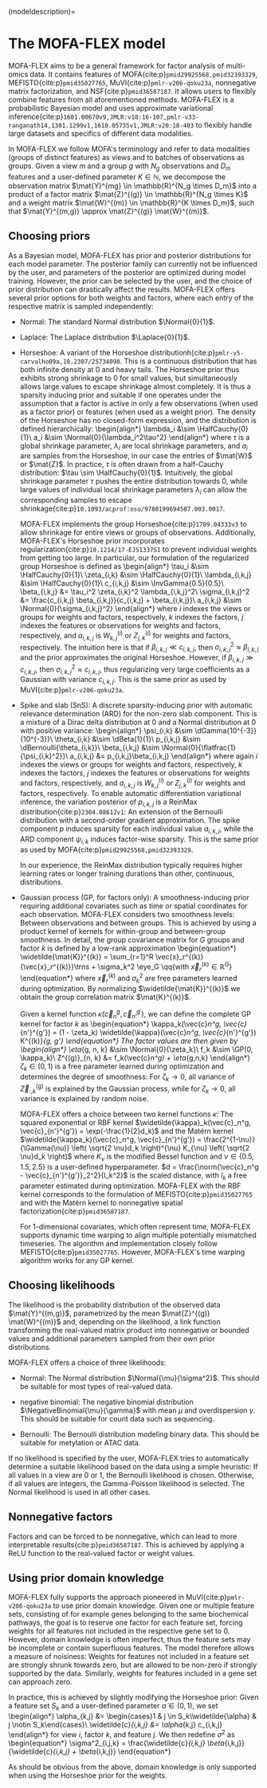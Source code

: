 (modeldescription)=
# The MOFA-FLEX model

MOFA-FLEX aims to be a general framework for factor analysis of multi-omics data.
It contains features of MOFA{cite:p}`pmid29925568,pmid32393329`, MEFISTO{cite:p}`pmid35027765`, MuVI{cite:p}`pmlr-v206-qoku23a`, nonnegative matrix factorization, and NSF{cite:p}`pmid36587187`.
It allows users to flexibly combine features from all aforementioned methods.
MOFA-FLEX is a probabilistic Bayesian model and uses approximate variational inference{cite:p}`1601.00670v9,JMLR:v18:16-107,pmlr-v33-ranganath14,1301.1299v1,1610.05735v1,JMLR:v20:18-403` to flexibly handle large datasets and specifics of different data modalities.

In MOFA-FLEX we follow MOFA's terminology and refer to data modalities (groups of distinct features) as views and to batches of observations as groups.
Given a view $m$ and a group $g$ with $N_g$ observations and $D_m$ features and a user-defined parameter $K \in \mathbb{N}$, we decompose the observation matrix $\mat{Y}^{mg} \in \mathbb{R}^{N_g \times D_m}$ into a product of a factor matrix $\mat{Z}^{(g)} \in \mathbb{R}^{N_g \times K}$ and a weight matrix $\mat{W}^{(m)} \in \mathbb{R}^{K \times D_m}$, such that $\mat{Y}^{(m,g)} \approx \mat{Z}^{(g)} \mat{W}^{(m)}$.

## Choosing priors

As a Bayesian model, MOFA-FLEX has prior and posterior distributions for each model parameter.
The posterior family can currently not be influenced by the user, and parameters of the posterior are optimized during model training.
However, the prior can be selected by the user, and the choice of prior distribution can drastically affect the results.
MOFA-FLEX offers several prior options for both weights and factors, where each entry of the respective matrix is sampled independently:

- Normal: The standard Normal distribution $\Normal{0}{1}$.

- Laplace: The Laplace distribution $\Laplace{0}{1}$.

- Horseshoe: A variant of the Horseshoe distributionh{cite:p}`pmlr-v5-carvalho09a,10.2307/25734098`.
  This is a continuous distribution that has both infinite density at 0 and heavy tails.
  The Horseshoe prior thus exhibits strong shrinkage to 0 for small values, but simultaneously allows large values to escape shrinkage almost completely.
  It is thus a sparsity inducing prior and suitable if one operates under the assumption that a factor is active in only a few observations (when used as a factor prior) or features (when used as a weight prior).
  The density of the Horseshoe has no closed-form expression, and the distribution is defined hierarchically:
  \begin{align*}
  \lambda_i &\sim \HalfCauchy{0}{1}\\
  a_i &\sim \Normal{0}{\lambda_i^2\tau^2}
  \end{align*}
  where $\tau$ is a global shrinkage parameter, $\lambda_i$ are local shrinkage parameters, and $a_i$ are samples from the Horseshoe, in our case the entries of $\mat{W}$ or $\mat{Z}$.
  In practice, $\tau$ is often drawn from a half-Cauchy distribution: $\tau \sim \HalfCauchy{0}{1}$.
  Intuitively, the global shrinkage parameter $\tau$ pushes the entire distribution towards 0, while large values of individual local shrinkage parameters $\lambda_i$ can allow the corresponding samples to escape shrinkage{cite:p}`10.1093/acprof:oso/9780199694587.003.0017`.

  MOFA-FLEX implements the group Horseshoe{cite:p}`1709.04333v3` to allow shrinkage for entire views or groups of observations.
  Additionally, MOFA-FLEX's Horseshoe prior incorporates regularization{cite:p}`10.1214/17-EJS1337SI` to prevent individual weights from getting too large.
  In particular, our formulation of the regularized group Horseshoe is defined as
  \begin{align*}
  \tau_i &\sim \HalfCauchy{0}{1}\\
  \zeta_{i,k} &\sim \HalfCauchy{0}{1}\\
  \lambda_{i,k,j} &\sim \HalfCauchy{0}{1}\\
  c_{i,k,j} &\sim \InvGamma{0.5}{0.5}\\
  \beta_{i,k,j} &= \tau_i^2 \zeta_{i,k}^2 \lambda_{i,k,j}^2\\
  \sigma_{i,k,j}^2 &= \frac{c_{i,k,j} \beta_{i,k,j}}{c_{i,k,j} + \beta_{i,k,j}}\\
  a_{i,k,j} &\sim \Normal{0}{\sigma_{i,k,j}^2}
  \end{align*}
  where $i$ indexes the views or groups for weights and factors, respectively, $k$ indexes the factors, $j$ indexes the features or observations for weights and factors, respectively, and $a_{i,k,j}$ is $W^{(i)}_{k,j}$ or $Z^{(i)}_{j,k}$ for weights and factors, respectively.
  The intuition here is that if $\beta_{i,k,j} \ll c_{i,k,j}$, then $\sigma_{i,k,j}^2 \approx \beta_{i,k,j}$ and the prior approximates the original Horseshoe.
  However, if $\beta_{i,k,j} \gg c_{i,k,j}$, then $\sigma_{i,k,j}^2 \approx c_{i,k,j}$, thus regularizing very large coefficients as a Gaussian with variance $c_{i,k,j}$.
  This is the same prior as used by MuVI{cite:p}`pmlr-v206-qoku23a`.

- Spike and slab (SnS): A discrete sparsity-inducing prior with automatic relevance determination (ARD) for the non-zero slab component.
  This is a mixture of a Dirac delta distribution at 0 and a Normal distribution at 0 with positive variance:
  \begin{align*}
  \psi_{i,k} &\sim \dGamma{10^{-3}}{10^{-3}}\\
  \theta_{i,k} &\sim \dBeta{1}{1}\\
  p_{i,k,j} &\sim \dBernoulli{\theta_{i,k}}\\
  \beta_{i,k,j} &\sim \Normal{0}{\flatfrac{1}{\psi_{i,k}^2}}\\
  a_{i,k,j} &= p_{i,k,j}\beta_{i,k,j}
  \end{align*}
  where again $i$ indexes the views or groups for weights and factors, respectively, $k$ indexes the factors, $j$ indexes the features or observations for weights and factors, respectively, and $a_{i,k,j}$ is $W^{(i)}_{k,j}$ or $Z^{(i)}_{j,k}$ for weights and factors, respectively.
  To enable automatic differentiation variational inference, the variation posterior of $p_{i,k,j}$ is a ReinMax distribution{cite:p}`2304.08612v1`: An extension of the Bernoulli distribution with a second-order gradient approximation.
  The spike component $p$ induces sparsity for each individual value $a_{i,k,j}$, while the ARD component $\psi_{i,k}$ induces factor-wise sparsity.
  This is the same prior as used by MOFA{cite:p}`pmid29925568,pmid32393329`.

  In our experience, the ReinMax distribution typically requires higher learning rates or longer training durations than other, continuous, distributions.

- Gaussian process (GP, for factors only): A smoothness-inducing prior requiring additional covariates such as time or spatial coordinates for each observation.
  MOFA-FLEX considers two smoothness levels: Between observations and between groups.
  This is achieved by using a product kernel of kernels for within-group and between-group smoothness.
  In detail, the group covariance matrix for $G$ groups and factor $k$ is defined by a low-rank approximation
  \begin{equation*}
  \widetilde{\mat{K}}^{(k)} = \sum_{r=1}^R \vec{x}_r^{(k)} {\vec{x}_r^{(k)}}\trns + \sigma_k^2 \eye_G \qq{with $\vec{x}_r^{(k)} \in \mathbb{R}^G$}
  \end{equation*}
  where $\vec{x}_r^{(k)}$ and $\sigma_k^2$ are free parameters learned during optimization.
  By normalizing $\widetilde{\mat{K}}^{(k)}$ we obtain the group correlation matrix $\mat{K}^{(k)}$.

  Given a kernel function $\widetilde{\kappa}(\vec{c}_n^g, \vec{c}_{n'}^{g'})$, we can define the complete GP kernel for factor $k$ as
  \begin{equation*}
  \kappa_k(\vec{c}_n^g, \vec{c}_{n'}^{g'}) = (1 - \zeta_k) \widetilde{\kappa}(\vec{c}_n^g, \vec{c}_{n'}^{g'}) K^{(k)}_{g, g'}
  \end{equation*}
  The factor values are then given by
  \begin{align*}
  \eta_{g, n, k} &\sim \Normal{0}{\zeta_k}\\
  f_k &\sim \GP(0, \kappa_k)\\
  Z^{(g)}_{n, k} &= f_k(\vec{c}_n^g) + \eta_{g,n,k}
  \end{align*}
  $\zeta_k \in (0, 1)$ is a free parameter learned during optimization and determines the degree of smoothness: For $\zeta_k \to 0$, all variance of $\vec{Z}^{(g)}_{:, k}$ is explained by the Gaussian process, while for $\zeta_k \to 0$, all variance is explained by random noise.

  MOFA-FLEX offers a choice between two kernel functions $\widetilde{\kappa}$: The squared exponential or RBF kernel $\widetilde{\kappa}_k(\vec{c}_n^g, \vec{c}_{n'}^{g'}) = \exp(-\frac{1}{2}d_k)$ and the Matérn kernel $\widetilde{\kappa_k}(\vec{c}_n^g, \vec{c}_{n'}^{g'}) = \frac{2^{1-\nu}}{\Gamma(\nu)} \left( \sqrt{2 \nu}d_k \right)^{\nu} K_{\nu} \left( \sqrt{2 \nu}d_k \right)$ where $K_\nu$ is the modified Bessel function and $\nu \in \{0.5, 1.5, 2.5\}$ is a user-defined hyperparameter. $d = \frac{\norm{\vec{c}_n^g - \vec{c}_{n'}^{g'}}_2^2}{l_k^2}$ is the scaled distance, with $l_k$ a free parameter estimated during optimization.
  MOFA-FLEX with the RBF kernel corresponds to the formulation of MEFISTO{cite:p}`pmid35027765` and with the Matérn kernel to nonnegative spatial factorization{cite:p}`pmid36587187`.

  For 1-dimensional covariates, which often represent time, MOFA-FLEX supports dynamic time warping to align multiple potentially mismatched timeseries.
  The algorithm and implementation closely follow MEFISTO{cite:p}`pmid35027765`.
  However, MOFA-FLEX's time warping algorithm works for any GP kernel.

## Choosing likelihoods

The likelihood is the probability distribution of the observed data $\mat{Y}^{(m,g)}$, parametrized by the mean $\mat{Z}^{(g)} \mat{W}^{(m)}$ and, depending on the likelihood, a link function transforming the real-valued matrix product into nonnegative or bounded values and additional parameters sampled from their own prior distributions.

MOFA-FLEX offers a choice of three likelihoods:

- Normal: The Normal distribution $\Normal{\mu}{\sigma^2}$. This should be suitable for most types of real-valued data.

- negative binomial: The negative binomial distribution $\NegativeBinomial{\mu}{\gamma}$ with mean $\mu$ and overdispersion $\gamma$.
  This should be suitable for count data such as sequencing.

- Bernoulli: The Bernoulli distribution modeling binary data. This should be suitable for metylation or ATAC data.

If no likelihood is specified by the user, MOFA-FLEX tries to automatically determine a suitable likelihood based on the data using a simple heuristic:
If all values in a view are 0 or 1, the Bernoulli likelihood is chosen.
Otherwise, if all values are integers, the Gamma-Poisson likelihood is selected.
The Normal likelihood is used in all other cases.

## Nonnegative factors

Factors and can be forced to be nonnegative, which can lead to more interpretable results{cite:p}`pmid36587187`.
This is achieved by applying a ReLU function to the real-valued factor or weight values.

## Using prior domain knowledge

MOFA-FLEX fully supports the approach pioneered in MuVI{cite:p}`pmlr-v206-qoku23a` to use prior domain knowledge.
Given one or multiple feature sets, consisting of for example genes belonging to the same biochemical pathways, the goal is to reserve one factor for each feature set, forcing weights for all features not included in the respective gene set to 0.
However, domain knowledge is often imperfect, thus the feature sets may be incomplete or contain superfluous features.
The model therefore allows a measure of noisiness: Weights for features not included in a feature set are strongly shrunk towards zero, but are allowed to be non-zero if strongly supported by the data.
Similarly, weights for features included in a gene set can approach zero.

In practice, this is achieved by slightly modifying the Horseshoe prior:
Given a feature set $S_k$ and a user-defined parameter $\widetilde\alpha \in (0, 1)$, we set
\begin{align*}
\alpha_{k,j} &= \begin{cases}1 & j \in S_k\\\widetilde{\alpha} & j \notin S_k\end{cases}\\
\widetilde{c}_{i,k,j} &= \alpha_{k,j} c_{i,k,j}
\end{align*}
for view $i$, factor $k$, and feature $j$.
We then redefine $\sigma^2$ as
\begin{equation*}
\sigma^2_{i,j,k} = \frac{\widetilde{c}_{i,k,j} \beta_{i,k,j}}{\widetilde{c}_{i,k,j} + \beta_{i,k,j}}
\end{equation*}

As should be obvious from the above, domain knowledge is only supported when using the Horseshoe prior for the weights.
